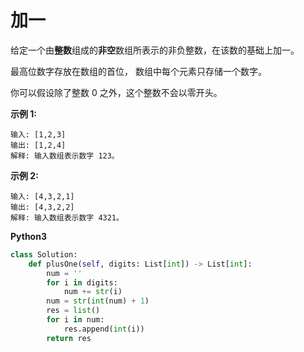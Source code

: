 # 加一

给定一个由**整数**组成的**非空**数组所表示的非负整数，在该数的基础上加一。

最高位数字存放在数组的首位， 数组中每个元素只存储一个数字。

你可以假设除了整数 0 之外，这个整数不会以零开头。

**示例 1:**

```
输入: [1,2,3]
输出: [1,2,4]
解释: 输入数组表示数字 123。
```

**示例 2:**

```
输入: [4,3,2,1]
输出: [4,3,2,2]
解释: 输入数组表示数字 4321。
```

**Python3**

```python
class Solution:
    def plusOne(self, digits: List[int]) -> List[int]:
        num = ''
        for i in digits:
            num += str(i)
        num = str(int(num) + 1)
        res = list()
        for i in num:
            res.append(int(i))
        return res
```